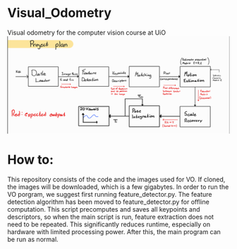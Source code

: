# Visual_Odometry
Visual odometry for the computer vision course at UiO
![Diagram](./project_plan.png)

# How to:
This repository consists of the code and the images used for VO. If cloned, the images will be downloaded, which is a few gigabytes. In order to run the VO porgram, we suggest first running feature_detector.py. The feature detection algorithm has been moved to feature_detector.py for offline computation. This script precomputes and saves all keypoints and descriptors, so when the main script is run, feature extraction does not need to be repeated. This significantly reduces runtime, especially on hardware with limited processing power.
After this, the main program can be run as normal. 
